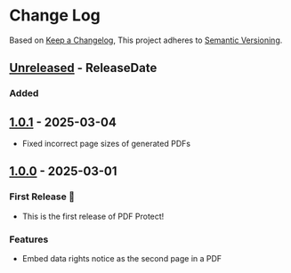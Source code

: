 # Change Log

Based on [Keep a Changelog](https://keepachangelog.com/en/1.1.0/),
This project adheres to [Semantic Versioning](https://semver.org/spec/v2.0.0.html).

<!-- next-header -->

## [Unreleased] - ReleaseDate

### Added

## [1.0.1] - 2025-03-04

- Fixed incorrect page sizes of generated PDFs

## [1.0.0] - 2025-03-01

### First Release 🥳

- This is the first release of PDF Protect!

### Features

- Embed data rights notice as the second page in a PDF

<!-- next-url -->

[Unreleased]: https://github.com/matej-almasi/pdf-protect/compare/v1.0.1...HEAD
[1.0.1]: https://github.com/matej-almasi/pdf-protect/compare/v1.0.0...v1.0.1
[1.0.0]: https://github.com/matej-almasi/pdf-protect/releases/tag/v1.0.0
